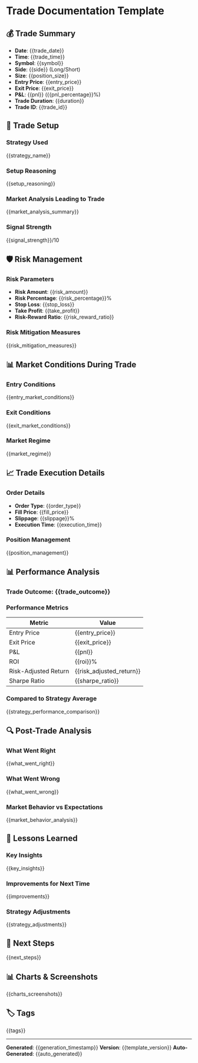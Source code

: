 # Trade Documentation Template

## 💰 Trade Summary
- **Date**: {{trade_date}}
- **Time**: {{trade_time}}
- **Symbol**: {{symbol}}
- **Side**: {{side}} (Long/Short)
- **Size**: {{position_size}}
- **Entry Price**: {{entry_price}}
- **Exit Price**: {{exit_price}}
- **P&L**: {{pnl}} ({{pnl_percentage}}%)
- **Trade Duration**: {{duration}}
- **Trade ID**: {{trade_id}}

## 🎯 Trade Setup
### Strategy Used
{{strategy_name}}

### Setup Reasoning
{{setup_reasoning}}

### Market Analysis Leading to Trade
{{market_analysis_summary}}

### Signal Strength
{{signal_strength}}/10

## 🛡️ Risk Management
### Risk Parameters
- **Risk Amount**: {{risk_amount}}
- **Risk Percentage**: {{risk_percentage}}%
- **Stop Loss**: {{stop_loss}}
- **Take Profit**: {{take_profit}}
- **Risk-Reward Ratio**: {{risk_reward_ratio}}

### Risk Mitigation Measures
{{risk_mitigation_measures}}

## 📊 Market Conditions During Trade
### Entry Conditions
{{entry_market_conditions}}

### Exit Conditions
{{exit_market_conditions}}

### Market Regime
{{market_regime}}

## 📈 Trade Execution Details
### Order Details
- **Order Type**: {{order_type}}
- **Fill Price**: {{fill_price}}
- **Slippage**: {{slippage}}%
- **Execution Time**: {{execution_time}}

### Position Management
{{position_management}}

## 📊 Performance Analysis
### Trade Outcome: {{trade_outcome}}
### Performance Metrics
| Metric | Value |
|--------|-------|
| Entry Price | {{entry_price}} |
| Exit Price | {{exit_price}} |
| P&L | {{pnl}} |
| ROI | {{roi}}% |
| Risk-Adjusted Return | {{risk_adjusted_return}} |
| Sharpe Ratio | {{sharpe_ratio}} |

### Compared to Strategy Average
{{strategy_performance_comparison}}

## 🔍 Post-Trade Analysis
### What Went Right
{{what_went_right}}

### What Went Wrong
{{what_went_wrong}}

### Market Behavior vs Expectations
{{market_behavior_analysis}}

## 📝 Lessons Learned
### Key Insights
{{key_insights}}

### Improvements for Next Time
{{improvements}}

### Strategy Adjustments
{{strategy_adjustments}}

## 🔄 Next Steps
{{next_steps}}

## 📊 Charts & Screenshots
{{charts_screenshots}}

## 🏷️ Tags
{{tags}}

---
**Generated**: {{generation_timestamp}}
**Version**: {{template_version}}
**Auto-Generated**: {{auto_generated}}
